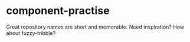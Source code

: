 # component-practise
Great repository names are short and memorable. Need inspiration? How about fuzzy-tribble?
